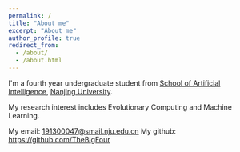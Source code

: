 ```yaml
---
permalink: /
title: "About me"
excerpt: "About me"
author_profile: true
redirect_from: 
  - /about/
  - /about.html
---
```


I'm a fourth year undergraduate student from [School of Artificial Intelligence](https://ai.nju.edu.cn/), [Nanjing University](https://www.nju.edu.cn/). 

My research interest includes Evolutionary Computing and Machine Learning.

My email: 191300047@smail.nju.edu.cn
My github: https://github.com/TheBigFour
